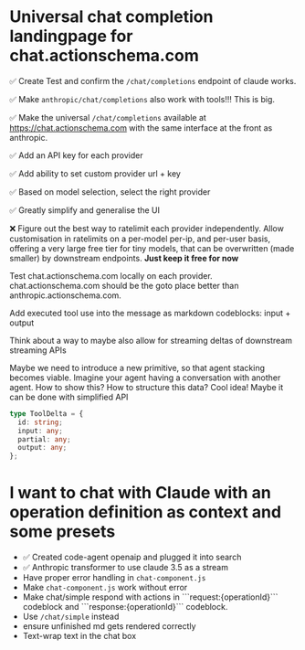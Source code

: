 # Universal chat completion landingpage for chat.actionschema.com

✅ Create Test and confirm the `/chat/completions` endpoint of claude works.

✅ Make `anthropic/chat/completions` also work with tools!!! This is big.

✅ Make the universal `/chat/completions` available at https://chat.actionschema.com with the same interface at the front as anthropic.

✅ Add an API key for each provider

✅ Add ability to set custom provider url + key

✅ Based on model selection, select the right provider

✅ Greatly simplify and generalise the UI

❌ Figure out the best way to ratelimit each provider independently. Allow customisation in ratelimits on a per-model per-ip, and per-user basis, offering a very large free tier for tiny models, that can be overwritten (made smaller) by downstream endpoints. **Just keep it free for now**

Test chat.actionschema.com locally on each provider. chat.actionschema.com should be the goto place better than anthropic.actionschema.com.

Add executed tool use into the message as markdown codeblocks: input + output

Think about a way to maybe also allow for streaming deltas of downstream streaming APIs

Maybe we need to introduce a new primitive, so that agent stacking becomes viable. Imagine your agent having a conversation with another agent. How to show this? How to structure this data? Cool idea! Maybe it can be done with simplified API

```ts
type ToolDelta = {
  id: string;
  input: any;
  partial: any;
  output: any;
};
```

# I want to chat with Claude with an operation definition as context and some presets

- ✅ Created code-agent openaip and plugged it into search
- ✅ Anthropic transformer to use claude 3.5 as a stream
- Have proper error handling in `chat-component.js`
- Make `chat-component.js` work without error
- Make chat/simple respond with actions in \`\`\`request:{operationId}\`\`\` codeblock and \`\`\`response:{operationId}\`\`\` codeblock.
- Use `/chat/simple` instead
- ensure unfinished md gets rendered correctly
- Text-wrap text in the chat box
